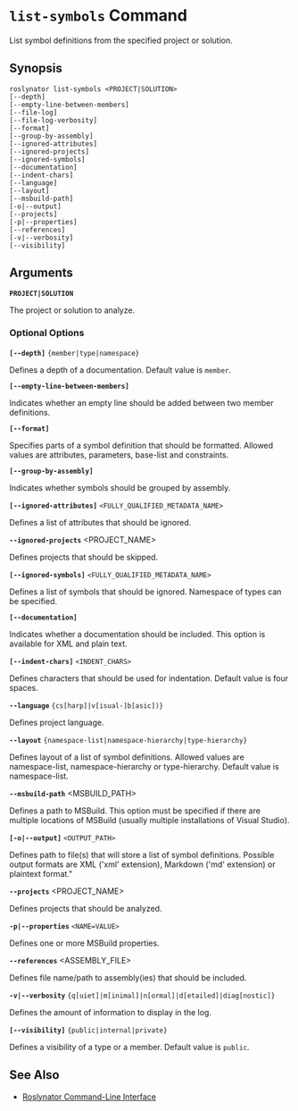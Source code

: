
# `list-symbols` Command

List symbol definitions from the specified project or solution.

## Synopsis

```
roslynator list-symbols <PROJECT|SOLUTION>
[--depth]
[--empty-line-between-members]
[--file-log]
[--file-log-verbosity]
[--format]
[--group-by-assembly]
[--ignored-attributes]
[--ignored-projects]
[--ignored-symbols]
[--documentation]
[--indent-chars]
[--language]
[--layout]
[--msbuild-path]
[-o|--output]
[--projects]
[-p|--properties]
[--references]
[-v|--verbosity]
[--visibility]
```

## Arguments

**`PROJECT|SOLUTION`**

The project or solution to analyze.

### Optional Options

**`[--depth]`** `{member|type|namespace}`

Defines a depth of a documentation. Default value is `member`.

**`[--empty-line-between-members]`**

Indicates whether an empty line should be added between two member definitions.

**`[--format]`**

Specifies parts of a symbol definition that should be formatted. Allowed values are attributes, parameters, base-list and constraints.

**`[--group-by-assembly]`**

Indicates whether symbols should be grouped by assembly.

**`[--ignored-attributes]`** `<FULLY_QUALIFIED_METADATA_NAME>`

Defines a list of attributes that should be ignored.

**`--ignored-projects`** <PROJECT_NAME>

Defines projects that should be skipped.

**`[--ignored-symbols]`** `<FULLY_QUALIFIED_METADATA_NAME>`

Defines a list of symbols that should be ignored. Namespace of types can be specified.

**`[--documentation]`**

Indicates whether a documentation should be included. This option is available for XML and plain text.

**`[--indent-chars]`** `<INDENT_CHARS>`

Defines characters that should be used for indentation. Default value is four spaces.

**`--language`** `{cs[harp]|v[isual-]b[asic])}`

Defines project language.

**`--layout`** `{namespace-list|namespace-hierarchy|type-hierarchy}`

Defines layout of a list of symbol definitions. Allowed values are namespace-list, namespace-hierarchy or type-hierarchy. Default value is namespace-list.

**`--msbuild-path`** <MSBUILD_PATH>

Defines a path to MSBuild. This option must be specified if there are multiple locations of MSBuild (usually multiple installations of Visual Studio).

**`[-o|--output]`** `<OUTPUT_PATH>`

Defines path to file(s) that will store a list of symbol definitions. Possible output formats are XML ('xml' extension), Markdown ('md' extension) or plaintext format."

**`--projects`** <PROJECT_NAME>

Defines projects that should be analyzed.

**`-p|--properties`** `<NAME=VALUE>`

Defines one or more MSBuild properties.

**`--references`** <ASSEMBLY_FILE>

Defines file name/path to assembly(ies) that should be included.

**`-v|--verbosity`** `{q[uiet]|m[inimal]|n[ormal]|d[etailed]|diag[nostic]}`

Defines the amount of information to display in the log.

**`[--visibility]`** `{public|internal|private}`

Defines a visibility of a type or a member. Default value is `public`.

## See Also

* [Roslynator Command-Line Interface](README.md)
